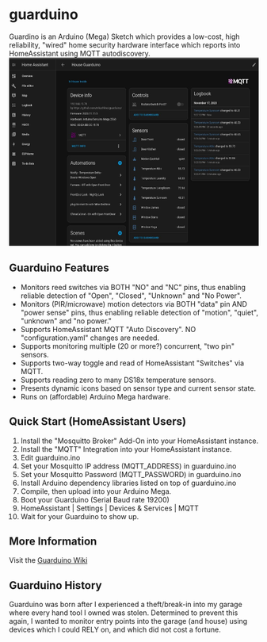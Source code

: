 # guarduino
Guardino is an Arduino (Mega) Sketch which provides a low-cost, high reliability, "wired" home security hardware interface which reports into HomeAssistant using MQTT autodiscovery.
<br/>
<img src="https://github.com/mkachline/guarduino/blob/main/images/guarduino-ha.jpg" alt="drawing" height=380 />

## Guarduino Features
* Monitors reed switches via BOTH "NO" and "NC" pins, thus enabling reliable detection of "Open", "Closed", "Unknown" and "No Power".
* Monitors (PIR/microwave) motion detectors via BOTH "data" pin AND "power sense" pins, thus enabling reliable detection of "motion", "quiet", "unknown" and "no power."
* Supports HomeAssistant MQTT "Auto Discovery". NO "configuration.yaml" changes are needed.
* Supports monitoring multiple (20 or more?) concurrent, "two pin" sensors.
* Supports two-way toggle and read of HomeAssistant "Switches" via MQTT.
* Supports reading zero to many DS18x temperature sensors.
* Presents dynamic icons based on sensor type and current sensor state.
* Runs on (affordable) Arduino Mega hardware.

## Quick Start (HomeAssistant Users)
1. Install the "Mosquitto Broker" Add-On into your HomeAssistant instance.
2. Install the "MQTT" Integration into your HomeAssistant instance.
3. Edit guarduino.ino
4. Set your Mosquitto IP address (MQTT_ADDRESS) in guarduino.ino
5. Set your Mosquitto Password (MQTT_PASSWORD) in guarduino.ino
6. Install Arduino dependency libraries listed on top of guarduino.ino
7. Compile, then upload into your Arduino Mega.
8. Boot your Guarduino (Serial Baud rate 19200)
9. HomeAssistant | Settings | Devices & Services | MQTT
10. Wait for your Guarduino to show up.

## More Information
Visit the [Guarduino Wiki](https://github.com/mkachline/guarduino/wiki)


## Guarduino History
Guarduino was born after I experienced a theft/break-in into my garage where every hand tool I owned was stolen. Determined to prevent this again, I wanted to monitor entry points into the garage (and house) using devices which I could RELY on, and which did not cost a fortune. 
